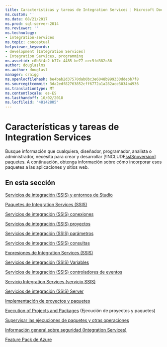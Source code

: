 ```yaml
---
title: Características y tareas de Integration Services | Microsoft Docs
ms.custom: ''
ms.date: 08/21/2017
ms.prod: sql-server-2014
ms.reviewer: ''
ms.technology:
- integration-services
ms.topic: conceptual
helpviewer_keywords:
- development [Integration Services]
- Integration Services, programming
ms.assetid: c0b3f4c2-b77c-4485-be77-cec5fd382c86
author: douglaslms
ms.author: douglasl
manager: craigg
ms.openlocfilehash: be4bab2d37570dab0bc3e6048b999330ddebb7f8
ms.sourcegitcommit: 3da2edf82763852cff6772a1a282ace3034b4936
ms.translationtype: MT
ms.contentlocale: es-ES
ms.lasthandoff: 10/02/2018
ms.locfileid: "48142805"
---
```

# <a name="integration-services-features-and-tasks"></a>Características y tareas de Integration Services
  Busque información que cualquiera, diseñador, programador, analista o administrador, necesita para crear y desarrollar [!INCLUDE[ssISnoversion](../includes/ssisnoversion-md.md)] paquetes. A continuación, obtenga información sobre cómo incorporar esos paquetes a las aplicaciones y sitios web.  
  
## <a name="in-this-section"></a>En esta sección  
 [Servicios de integración &#40;SSIS&#41; y entornos de Studio](integration-services-ssis-development-and-management-tools.md)  
  
 [Paquetes de Integration Services &#40;SSIS&#41;](../../2014/integration-services/integration-services-ssis-packages.md)  
  
 [Servicios de integración &#40;SSIS&#41; conexiones](connection-manager/integration-services-ssis-connections.md)  
  
 [Servicios de integración &#40;SSIS&#41; proyectos](integration-services-ssis-projects-and-solutions.md)  
  
 [Servicios de integración &#40;SSIS&#41; parámetros](integration-services-ssis-package-and-project-parameters.md)  
  
 [Servicios de integración &#40;SSIS&#41; consultas](integration-services-ssis-queries.md)  
  
 [Expresiones de Integration Services &#40;SSIS&#41;](expressions/integration-services-ssis-expressions.md)  
  
 [Servicios de integración &#40;SSIS&#41; Variables](integration-services-ssis-variables.md)  
  
 [Servicios de integración &#40;SSIS&#41; controladores de eventos](integration-services-ssis-event-handlers.md)  
  
 [Servicio Integration Services &#40;servicio SSIS&#41;](service/integration-services-service-ssis-service.md)  
  
 [Servicios de integración &#40;SSIS&#41; Server](catalog/integration-services-ssis-server-and-catalog.md)  
  
 [Implementación de proyectos y paquetes](packages/deploy-integration-services-ssis-projects-and-packages.md)  
  
 [Execution of Projects and Packages](packages/run-integration-services-ssis-packages.md) (Ejecución de proyectos y paquetes)  
  
 [Supervisar las ejecuciones de paquetes y otras operaciones](performance/monitor-running-packages-and-other-operations.md)  
  
 [Información general sobre seguridad &#40;Integration Services&#41;](security/security-overview-integration-services.md)  
  
 [Feature Pack de Azure](azure-feature-pack-for-integration-services-ssis.md)  
  
  
